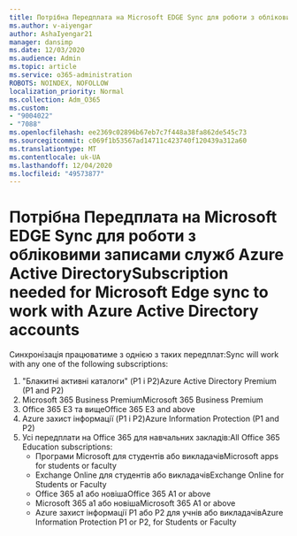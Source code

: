 ```yaml
---
title: Потрібна Передплата на Microsoft EDGE Sync для роботи з обліковими записами служб Azure Active Directory
ms.author: v-aiyengar
author: AshaIyengar21
manager: dansimp
ms.date: 12/03/2020
ms.audience: Admin
ms.topic: article
ms.service: o365-administration
ROBOTS: NOINDEX, NOFOLLOW
localization_priority: Normal
ms.collection: Adm_O365
ms.custom:
- "9004022"
- "7088"
ms.openlocfilehash: ee2369c02896b67eb7c7f448a38fa862de545c73
ms.sourcegitcommit: c069f1b53567ad14711c423740f120439a312a60
ms.translationtype: MT
ms.contentlocale: uk-UA
ms.lasthandoff: 12/04/2020
ms.locfileid: "49573877"
---
```

# <a name="subscription-needed-for-microsoft-edge-sync-to-work-with-azure-active-directory-accounts"></a><span data-ttu-id="b7b2c-102">Потрібна Передплата на Microsoft EDGE Sync для роботи з обліковими записами служб Azure Active Directory</span><span class="sxs-lookup"><span data-stu-id="b7b2c-102">Subscription needed for Microsoft Edge sync to work with Azure Active Directory accounts</span></span>

<span data-ttu-id="b7b2c-103">Синхронізація працюватиме з однією з таких передплат:</span><span class="sxs-lookup"><span data-stu-id="b7b2c-103">Sync will work with any one of the following subscriptions:</span></span>

1. <span data-ttu-id="b7b2c-104">"Блакитні активні каталоги" (P1 і P2)</span><span class="sxs-lookup"><span data-stu-id="b7b2c-104">Azure Active Directory Premium (P1 and P2)</span></span>
1. <span data-ttu-id="b7b2c-105">Microsoft 365 Business Premium</span><span class="sxs-lookup"><span data-stu-id="b7b2c-105">Microsoft 365 Business Premium</span></span>
1. <span data-ttu-id="b7b2c-106">Office 365 E3 та вище</span><span class="sxs-lookup"><span data-stu-id="b7b2c-106">Office 365 E3 and above</span></span>
1. <span data-ttu-id="b7b2c-107">Azure захист інформації (P1 і P2)</span><span class="sxs-lookup"><span data-stu-id="b7b2c-107">Azure Information Protection (P1 and P2)</span></span>
1. <span data-ttu-id="b7b2c-108">Усі передплати на Office 365 для навчальних закладів:</span><span class="sxs-lookup"><span data-stu-id="b7b2c-108">All Office 365 Education subscriptions:</span></span>
    - <span data-ttu-id="b7b2c-109">Програми Microsoft для студентів або викладачів</span><span class="sxs-lookup"><span data-stu-id="b7b2c-109">Microsoft apps for students or faculty</span></span>
    - <span data-ttu-id="b7b2c-110">Exchange Online для студентів або викладачів</span><span class="sxs-lookup"><span data-stu-id="b7b2c-110">Exchange Online for Students or Faculty</span></span>
    - <span data-ttu-id="b7b2c-111">Office 365 a1 або новіша</span><span class="sxs-lookup"><span data-stu-id="b7b2c-111">Office 365 A1 or above</span></span>
    - <span data-ttu-id="b7b2c-112">Microsoft 365 a1 або новіша</span><span class="sxs-lookup"><span data-stu-id="b7b2c-112">Microsoft 365 A1 or above</span></span>
    - <span data-ttu-id="b7b2c-113">Azure захист інформації P1 або P2 для учнів або викладачів</span><span class="sxs-lookup"><span data-stu-id="b7b2c-113">Azure Information Protection P1 or P2, for Students or Faculty</span></span>
